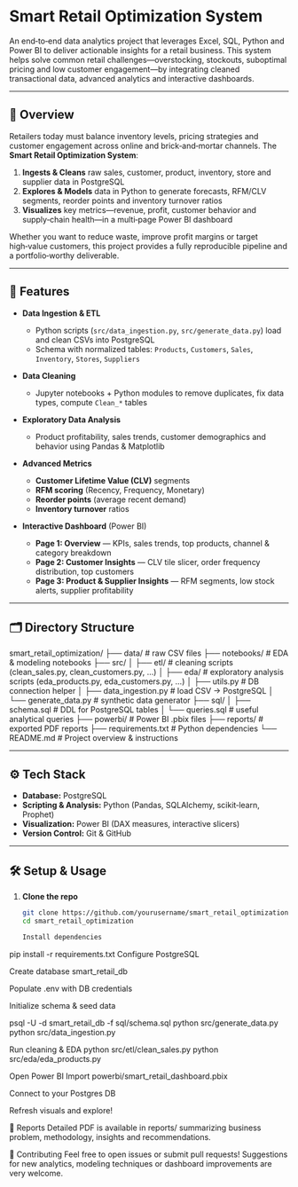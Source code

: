 # Smart Retail Optimization System

An end‑to‑end data analytics project that leverages Excel, SQL, Python and Power BI to deliver actionable insights for a retail business. This system helps solve common retail challenges—overstocking, stockouts, suboptimal pricing and low customer engagement—by integrating cleaned transactional data, advanced analytics and interactive dashboards.

---

## 📖 Overview

Retailers today must balance inventory levels, pricing strategies and customer engagement across online and brick‑and‑mortar channels. The **Smart Retail Optimization System**:

1. **Ingests & Cleans** raw sales, customer, product, inventory, store and supplier data in PostgreSQL  
2. **Explores & Models** data in Python to generate forecasts, RFM/CLV segments, reorder points and inventory turnover ratios  
3. **Visualizes** key metrics—revenue, profit, customer behavior and supply‑chain health—in a multi‑page Power BI dashboard  

Whether you want to reduce waste, improve profit margins or target high‑value customers, this project provides a fully reproducible pipeline and a portfolio‑worthy deliverable.

---

## 🚀 Features

- **Data Ingestion & ETL**  
  - Python scripts (`src/data_ingestion.py`, `src/generate_data.py`) load and clean CSVs into PostgreSQL  
  - Schema with normalized tables: `Products`, `Customers`, `Sales`, `Inventory`, `Stores`, `Suppliers`  

- **Data Cleaning**  
  - Jupyter notebooks + Python modules to remove duplicates, fix data types, compute `Clean_*` tables  

- **Exploratory Data Analysis**  
  - Product profitability, sales trends, customer demographics and behavior using Pandas & Matplotlib  

- **Advanced Metrics**  
  - **Customer Lifetime Value (CLV)** segments  
  - **RFM scoring** (Recency, Frequency, Monetary)  
  - **Reorder points** (average recent demand)  
  - **Inventory turnover** ratios  

- **Interactive Dashboard** (Power BI)  
  - **Page 1: Overview** — KPIs, sales trends, top products, channel & category breakdown  
  - **Page 2: Customer Insights** — CLV tile slicer, order frequency distribution, top customers  
  - **Page 3: Product & Supplier Insights** — RFM segments, low stock alerts, supplier profitability  

---

## 🗂️ Directory Structure

smart_retail_optimization/
├── data/ # raw CSV files
├── notebooks/ # EDA & modeling notebooks
├── src/
│ ├── etl/ # cleaning scripts (clean_sales.py, clean_customers.py, …)
│ ├── eda/ # exploratory analysis scripts (eda_products.py, eda_customers.py, …)
│ ├── utils.py # DB connection helper
│ ├── data_ingestion.py # load CSV → PostgreSQL
│ └── generate_data.py # synthetic data generator
├── sql/
│ ├── schema.sql # DDL for PostgreSQL tables
│ └── queries.sql # useful analytical queries
├── powerbi/ # Power BI .pbix files
├── reports/ # exported PDF reports
├── requirements.txt # Python dependencies
└── README.md # Project overview & instructions


---

## ⚙️ Tech Stack

- **Database:** PostgreSQL  
- **Scripting & Analysis:** Python (Pandas, SQLAlchemy, scikit‑learn, Prophet)  
- **Visualization:** Power BI (DAX measures, interactive slicers)  
- **Version Control:** Git & GitHub  

---

## 🛠️ Setup & Usage

1. **Clone the repo**  
   ```bash
   git clone https://github.com/yourusername/smart_retail_optimization.git
   cd smart_retail_optimization

   Install dependencies
pip install -r requirements.txt
Configure PostgreSQL

Create database smart_retail_db

Populate .env with DB credentials

Initialize schema & seed data

psql -U <user> -d smart_retail_db -f sql/schema.sql
python src/generate_data.py
python src/data_ingestion.py

Run cleaning & EDA
python src/etl/clean_sales.py
python src/eda/eda_products.py

Open Power BI
Import powerbi/smart_retail_dashboard.pbix

Connect to your Postgres DB

Refresh visuals and explore!

📄 Reports
Detailed PDF is available in reports/ summarizing business problem, methodology, insights and recommendations.

🤝 Contributing
Feel free to open issues or submit pull requests! Suggestions for new analytics, modeling techniques or dashboard improvements are very welcome.
